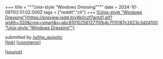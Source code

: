 +++
title = """Unix-style "Windows Dressing""""
date = 2024-10-09T02:51:02.000Z
tags = ["reddit","cli"]
+++
[![Unix-style "Windows Dressing"](https://preview.redd.it/v8k0czf7antd1.gif?width=320&crop=smart&s=abc8101025612770fb4c7f15187c2623c3d24100 "Unix-style "Windows Dressing"")](https://www.reddit.com/r/commandline/comments/1fzhpa2/unixstyle_windows_dressing/)

submitted by [/u/the\_quixotic](https://www.reddit.com/user/the_quixotic)  
[\[link\]](https://i.redd.it/v8k0czf7antd1.gif) [\[comments\]](https://www.reddit.com/r/commandline/comments/1fzhpa2/unixstyle_windows_dressing/)

[[source]](https://www.reddit.com/r/commandline/comments/1fzhpa2/unixstyle_windows_dressing/)
